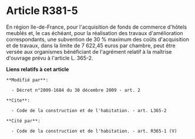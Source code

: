 # Article R381-5

En région Ile-de-France, pour l'acquisition de fonds de commerce d'hôtels meublés et, le cas échéant, pour la réalisation des
travaux d'amélioration correspondants, une subvention de 30 % maximum des coûts d'acquisition et de travaux, dans la limite
de 7 622,45 euros par chambre, peut être versée aux organismes bénéficiant de l'agrément relatif à la maîtrise d'ouvrage
prévu à l'article L. 365-2.

**Liens relatifs à cet article**

	**Modifié par**:

	  - Décret n°2009-1684 du 30 décembre 2009 - art. 2

	**Cite**:

	  - Code de la construction et de l'habitation. - art. L365-2

	**Cité par**:

	  - Code de la construction et de l'habitation. - art. R365-1 (V)
